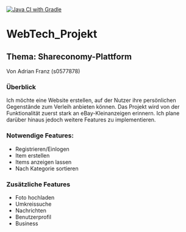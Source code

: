 [![Java CI with Gradle](https://github.com/sewism/WebTech_Projekt/actions/workflows/test.yml/badge.svg)](https://github.com/sewism/WebTech_Projekt/actions/workflows/test.yml)
# WebTech_Projekt

## Thema: Shareconomy-Plattform
Von Adrian Franz (s0577878)

### Überblick
Ich möchte eine Website erstellen, auf der Nutzer ihre persönlichen
Gegenstände zum Verleih anbieten können.
Das Projekt wird von der Funktionalität zuerst stark an eBay-Kleinanzeigen 
erinnern. Ich plane darüber hinaus jedoch weitere Features zu implementieren.

### Notwendige Features:

-  Registrieren/Einlogen
-  Item erstellen
-  Items anzeigen lassen
-  Nach Kategorie sortieren



### Zusätzliche Features

- Foto hochladen
- Umkreissuche
- Nachrichten
- Benutzerprofil
- Business

